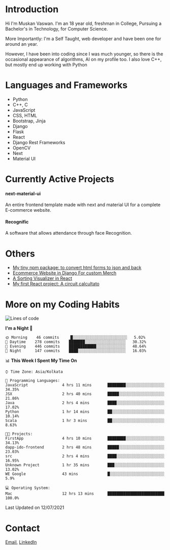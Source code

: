<!-- - I’m currently working on:
&nbsp;&nbsp;&nbsp;&nbsp;&nbsp;&nbsp; *Circuits*[https://muskanvaswan.github.io/circuits] which, as the name suggests,  is a calculator for solving circuits with ease. This is my first React project
#### I’m currently learning : 
&nbsp;&nbsp;&nbsp;&nbsp;&nbsp;&nbsp; React.js
#### Ask me about:
&nbsp;&nbsp;&nbsp;&nbsp;&nbsp;&nbsp; Anything
#### How to reach me:
&nbsp;&nbsp;&nbsp;&nbsp;&nbsp;&nbsp; Email[mailto:muskanvaswan@gmail.com] LinkedIn[https://www.linkedin.com/in/muskan-vaswan?lipi=urn%3Ali%3Apage%3Ad_flagship3_profile_view_base_contact_details%3B%2FQpdlv5fQ12Ru4DkW2TysA%3D%3D]
#### Pronouns:
&nbsp;&nbsp;&nbsp;&nbsp;&nbsp;&nbsp; Her -->

# Introduction
Hi I'm Muskan Vaswan.
I'm an 18 year old,
freshman in College,
Pursuing a Bachelor's in Technology, for Computer Science.

More Importantly: I'm a Self Taught, web developer and have been one for around an year.

However, I have been into coding since I was much younger, so there is the occasional appearance of algorithms, AI on my profile too. I also love C++, but mostly end up working with Python


# Languages and Frameworks

- Python
- C++, C
- JavaScript
- CSS, HTML 
- Bootstrap, Jinja
- Django
- Flask
- React 
- Django Rest Frameworks
- OpenCV
- Next
- Material UI

# Currently Active Projects

#### next-material-ui
An entire frontend template made with next and material UI for a complete E-commerce website.

#### Recognific
A software that allows attendance through face Recognition.

# Others
- [My tiny npm package: to convert html forms to json and back](https://www.npmjs.com/package/forms-dynamically)
- [Ecommerce Website in Django For custom Merch](https://merch-commerce.herokuapp.com/)
- [A Sorting Visualizer in React](https://muskanvaswan.github.io/SortingVisualizer/)
- [My first React project: A circuit calcultato](https://muskanvaswan.github.io/circuits)

# More on my Coding Habits

<!--START_SECTION:waka-->
![Lines of code](https://img.shields.io/badge/From%20Hello%20World%20I%27ve%20Written-366262%20lines%20of%20code-blue)

**I'm a Night 🦉** 

```text
🌞 Morning    46 commits     █░░░░░░░░░░░░░░░░░░░░░░░░   5.02% 
🌆 Daytime    278 commits    ███████░░░░░░░░░░░░░░░░░░   30.32% 
🌃 Evening    446 commits    ████████████░░░░░░░░░░░░░   48.64% 
🌙 Night      147 commits    ████░░░░░░░░░░░░░░░░░░░░░   16.03%

```


📊 **This Week I Spent My Time On** 

```text
⌚︎ Time Zone: Asia/Kolkata

💬 Programming Languages: 
JavaScript               4 hrs 11 mins       ████████░░░░░░░░░░░░░░░░░   34.35% 
JSX                      2 hrs 40 mins       █████░░░░░░░░░░░░░░░░░░░░   21.86% 
Java                     2 hrs 4 mins        ████░░░░░░░░░░░░░░░░░░░░░   17.02% 
Python                   1 hr 14 mins        ██░░░░░░░░░░░░░░░░░░░░░░░   10.14% 
Scala                    1 hr 3 mins         ██░░░░░░░░░░░░░░░░░░░░░░░   8.63%

🐱‍💻 Projects: 
FirstApp                 4 hrs 10 mins       ████████░░░░░░░░░░░░░░░░░   34.13% 
dapp-ido-frontend        2 hrs 48 mins       █████░░░░░░░░░░░░░░░░░░░░   23.03% 
src                      2 hrs 4 mins        ████░░░░░░░░░░░░░░░░░░░░░   16.95% 
Unknown Project          1 hr 35 mins        ███░░░░░░░░░░░░░░░░░░░░░░   13.02% 
WE Google                43 mins             █░░░░░░░░░░░░░░░░░░░░░░░░   5.9%

💻 Operating System: 
Mac                      12 hrs 13 mins      █████████████████████████   100.0%

```


 Last Updated on 12/07/2021
<!--END_SECTION:waka-->

# Contact

[Email](mailto:muskanvaswan@gmail.com), [LinkedIn](https://www.linkedin.com/in/muskan-vaswan?lipi=urn%3Ali%3Apage%3Ad_flagship3_profile_view_base_contact_details%3B%2FQpdlv5fQ12Ru4DkW2TysA%3D%3D)



